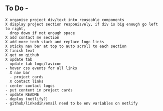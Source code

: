 ## To Do -
    X organise project div/text into reuseable components
    X display project section responisvely, if div is big enough go left to right,
      drop down if not enough space
    X add contact me section
    X add more tech stack and replace logo links
    X sticky nav bar at top to auto scroll to each section
    X finish text
    X get on github
    X update tab
    - update tab logo/favicon
    - hover css events for all links
      X nav bar
      - project cards
      X contact links
    - center contact logos
    - put content in project cards
    - update README
    - deploy (netlify?)
    - github/linkedin/email need to be env variables on netlify